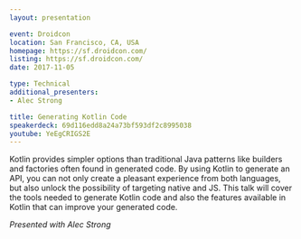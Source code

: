 ```yaml
---
layout: presentation

event: Droidcon
location: San Francisco, CA, USA
homepage: https://sf.droidcon.com/
listing: https://sf.droidcon.com/
date: 2017-11-05

type: Technical
additional_presenters:
- Alec Strong

title: Generating Kotlin Code
speakerdeck: 69d116edd8a24a73bf593df2c8995038
youtube: YeEgCRIGS2E
---
```


Kotlin provides simpler options than traditional Java patterns like builders and factories often found in generated code. By using Kotlin to generate an API, you can not only create a pleasant experience from both languages, but also unlock the possibility of targeting native and JS. This talk will cover the tools needed to generate Kotlin code and also the features available in Kotlin that can improve your generated code.

_Presented with Alec Strong_